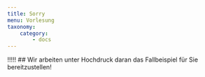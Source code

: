 ```yaml
---
title: Sorry
menu: Vorlesung
taxonomy:
    category:
        - docs
---
```

!!!!! ## Wir arbeiten unter Hochdruck daran das Fallbeispiel für Sie bereitzustellen!
<!--
---
title: 'Lernziele und Struktur der Lerneinheit'
taxonomy:
    category:
        - docs
menu: Lernziele
---

## Autor der Lerneinheit
<div class="row align-items-center">
  <div class="col-sm-3" markdown="1">![Lorenzen-Zabel](..\..\..\images\staff\Lorenzen-Zabel_1370a.jpg?lightbox=800&resize=300&classes=caption "Dipl.-Geograph Axel Lorenzen-Zabel")</div>
  <div class="col-sm-9">
    <p markdown="1">**Axel Lorenzen-Zabel** arbeitet seit 2017 an der Universität Rostock für das Projekt OpenGeoEdu. Hier verantwortet er den reibungslosen Betrieb und die Entwicklung der Lernumgebung</p>
    <p>Nach dem (Diplom-)Studium der Geographie an der Universität Greifswald arbeitete er freiberuflich als Projekt-Assistent in Genehmigungsverfahren von Offshore-Windparks, ebd. auch als GIS-Analyst. Für die LUCAS2015-Erhebung zur Landnutzung und Landbedeckung in der Europäischen Union war er als Kartierer in Mecklenburg-Vorpommern tätig.</p>
  </div>
</div>

### Lernziele der Vorlesung

Für viele raumbezogene Studiengänge ist das Thema Umgebungslärm sehr interessant.
In diesem Modul sind folgende inhaltliche Fragestellungen zu erwarten:

* Warum wird Umgebungslärm berechnet statt gemessen?
* Was ist Lärm?
* Welche Daten(-formate) eignen sich und sind für die Berechnung von Umgebungslärm relevant?
* Wie entstehen diese Daten?
* Wie läuft die Berechnung ab?
* Lässt sich die Ausbreitungsmodellierung mit neuen 3D-Geodaten verbessern?
* Welche Vorteile bietet die Nutzung von OGC-Diensten in diesem Kontext?
* Wieviel Menschen sind von Umgebungslärm betroffen?
* Wie können Betroffene in die Lärmaktionsplanung einbezogen werden?

### Struktur der Vorlesung

! <p></p>

!! <p></p>

!!!! <p></p>
-->
